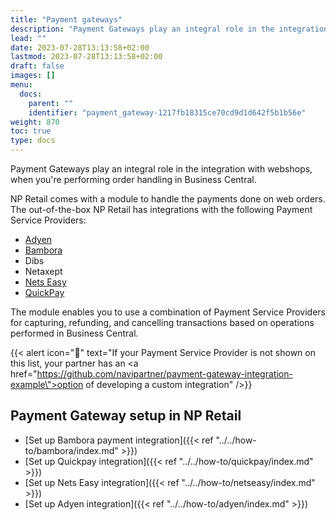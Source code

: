 ```yaml
---
title: "Payment gateways"
description: "Payment Gateways play an integral role in the integration with webshops, when you're performing order handling in Business Central."
lead: ""
date: 2023-07-28T13:13:58+02:00
lastmod: 2023-07-28T13:13:58+02:00
draft: false
images: []
menu:
  docs:
    parent: ""
    identifier: "payment_gateway-1217fb18315ce70cd9d1d642f5b1b56e"
weight: 870
toc: true
type: docs
---
```



Payment Gateways play an integral role in the integration with webshops, when you're performing order handling in Business Central.

NP Retail comes with a module to handle the payments done on web orders. The out-of-the-box NP Retail has integrations with the following Payment Service Providers:

- [Adyen](https://www.adyen.com/our-solution/online-payments)
- [Bambora](https://www.bambora.com/online/)
- Dibs
- Netaxept
- [Nets Easy](https://www.nets.eu/payments/online)
- [QuickPay](https://quickpay.net)

The module enables you to use a combination of Payment Service Providers for capturing, refunding, and cancelling transactions based on operations performed in Business Central.



{{< alert icon="📝" text="If your Payment Service Provider is not shown on this list, your partner has an <a href=\"https://github.com/navipartner/payment-gateway-integration-example\">option of developing a custom integration</a>" />}}



## Payment Gateway setup in NP Retail

- [Set up Bambora payment integration]({{< ref "../../how-to/bambora/index.md" >}}) 
- [Set up Quickpay integration]({{< ref "../../how-to/quickpay/index.md" >}}) 
- [Set up Nets Easy integration]({{< ref "../../how-to/netseasy/index.md" >}}) 
- [Set up Adyen integration]({{< ref "../../how-to/adyen/index.md" >}}) 


